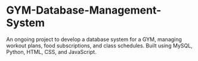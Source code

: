 # GYM-Database-Management-System
 An ongoing project to develop a database system for a GYM, managing workout plans, food subscriptions, and class schedules. Built using MySQL, Python, HTML, CSS, and JavaScript.
